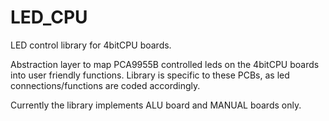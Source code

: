 # LED_CPU
 LED control library for 4bitCPU boards.

Abstraction layer to map PCA9955B controlled leds on the 4bitCPU boards into user friendly functions. Library is specific to these PCBs, as led connections/functions are coded accordingly.

Currently the library implements ALU board and MANUAL boards only. 